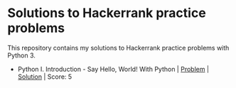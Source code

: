 # Solutions to Hackerrank practice problems

This repository contains my solutions to Hackerrank practice problems with Python 3.

- Python
    I. Introduction
        - Say Hello, World! With Python | [Problem](https://www.hackerrank.com/challenges/py-hello-world/problem) | [Solution](https://github.com/marcelinaszcz95/hackerrank-practice/blob/main/Python/01.%20Introduction/001.%20Say%20Hello%2C%20World!%20With%20Python) | Score: 5
